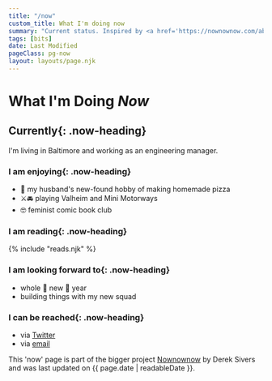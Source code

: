 ```yaml
---
title: "/now"
custom_title: What I'm doing now
summary: "Current status. Inspired by <a href='https://nownownow.com/about'>https://nownownow.com/about</a>."
tags: [bits]
date: Last Modified
pageClass: pg-now
layout: layouts/page.njk
---
```


<h1 class="page-heading page-heading--alt">What I'm Doing <em class="u-block">Now</em></h1>

<section class="now-section">

## Currently{: .now-heading}

I'm living in Baltimore and working as an engineering manager.

</section>

<section class="now-section">

### I am enjoying{: .now-heading}

- 🍕 my husband's new-found hobby of making homemade pizza
- ⚔️🚘 playing Valheim and Mini Motorways
- 🤓 feminist comic book club

</section>

<section class="now-section">

### I am reading{: .now-heading}

{% include "reads.njk" %}

</section>

<section class="now-section">

### I am looking forward to{: .now-heading}

- whole 🎉 new 🎉 year
- building things with my new squad

</section>

<section class="now-section">

### I can be reached{: .now-heading}

- via [Twitter](http://twitter.com/messypixels)
- via [email](mailto:hello@angeliqueweger.com)

</section>

<footer class="now-footer">
  <p>This 'now' page is part of the bigger project <a href="https://nownownow.com/about">Nownownow</a> by Derek Sivers and was last updated on <time datetime="{{ page.date | htmlDateString }}" itemprop="datePublished">{{ page.date | readableDate }}</time>.</p>
</footer>
